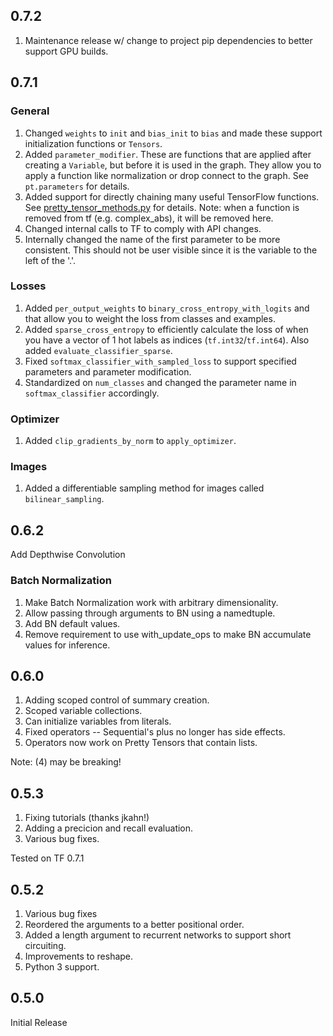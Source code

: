 ## 0.7.2

1. Maintenance release w/ change to project pip dependencies to better support GPU builds.

## 0.7.1

### General
1. Changed `weights` to `init` and `bias_init` to `bias` and made these support initialization functions or `Tensors`.
2. Added `parameter_modifier`. These are functions that are applied after creating a `Variable`, but before it is used in the graph. They allow you to apply a function like normalization or drop connect to the graph. See `pt.parameters` for details.
3. Added support for directly chaining many useful TensorFlow functions.  See [pretty_tensor_methods.py](https://github.com/google/prettytensor/blob/master/prettytensor/pretty_tensor_methods.py#L700) for details. Note: when a function is removed from tf (e.g. complex_abs), it will be removed here.
1. Changed internal calls to TF to comply with API changes.
2. Internally changed the name of the first parameter to be more consistent. This should not be user visible since it is the variable to the left of the '.'.

### Losses

1. Added `per_output_weights` to `binary_cross_entropy_with_logits` and  that allow you to weight the loss from classes and examples.
2. Added `sparse_cross_entropy` to efficiently calculate the loss of when you have a vector of 1 hot labels as indices (`tf.int32`/`tf.int64`). Also added `evaluate_classifier_sparse`.
3. Fixed `softmax_classifier_with_sampled_loss` to support specified parameters and parameter modification.
4. Standardized on `num_classes` and changed the parameter name in `softmax_classifier` accordingly.

### Optimizer
1. Added `clip_gradients_by_norm` to `apply_optimizer`.

### Images

1. Added a differentiable sampling method for images called `bilinear_sampling`.


## 0.6.2

Add Depthwise Convolution

### Batch Normalization
1. Make Batch Normalization work with arbitrary dimensionality.
2. Allow passing through arguments to BN using a namedtuple.
3. Add BN default values.
4. Remove requirement to use with_update_ops to make BN accumulate values for
    inference.



## 0.6.0

1. Adding scoped control of summary creation.
2. Scoped variable collections.
3. Can initialize variables from literals.
4. Fixed operators -- Sequential's plus no longer has side effects.
5. Operators now work on Pretty Tensors that contain lists.


Note: (4) may be breaking!

## 0.5.3

1. Fixing tutorials (thanks jkahn!)
2. Adding a precicion and recall evaluation.
3. Various bug fixes.

Tested on TF 0.7.1

## 0.5.2

1. Various bug fixes
2. Reordered the arguments to a better positional order.
3. Added a length argument to recurrent networks to support short circuiting.
4. Improvements to reshape.
5. Python 3 support.

## 0.5.0

Initial Release
